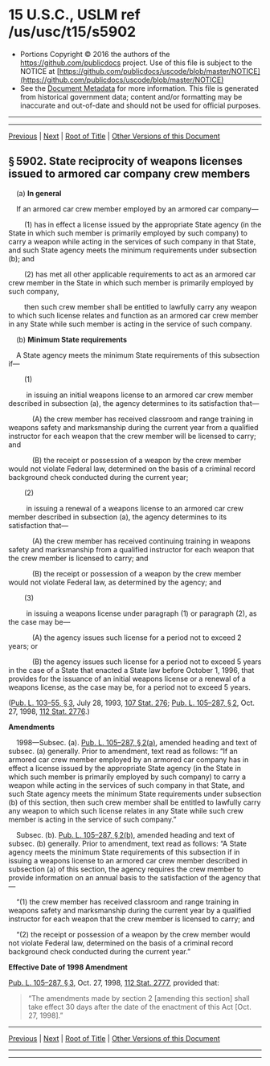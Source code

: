 ---
---

# 15 U.S.C., USLM ref /us/usc/t15/s5902

* Portions Copyright © 2016 the authors of the https://github.com/publicdocs project.
  Use of this file is subject to the NOTICE at [https://github.com/publicdocs/uscode/blob/master/NOTICE](https://github.com/publicdocs/uscode/blob/master/NOTICE)
* See the [Document Metadata](././../../../..//README.md) for more information.
  This file is generated from historical government data; content and/or formatting may be inaccurate and out-of-date and should not be used for official purposes.

----------
----------

[Previous](./../../../..//us/usc/t15/ch85/m__us_usc_t15_s5901.md) | [Next](./../../../..//us/usc/t15/ch85/m__us_usc_t15_s5903.md) | [Root of Title](./../../../../) | [Other Versions of this Document](https://publicdocs.github.io/go/links?ns=uslm&ref=%2Fus%2Fusc%2Ft15%2Fs5902)

## § 5902. State reciprocity of weapons licenses issued to armored car company crew members

    (a) __In general__ 

    If an armored car crew member employed by an armored car company—

        (1) has in effect a license issued by the appropriate State agency (in the State in which such member is primarily employed by such company) to carry a weapon while acting in the services of such company in that State, and such State agency meets the minimum requirements under subsection (b); and

        (2) has met all other applicable requirements to act as an armored car crew member in the State in which such member is primarily employed by such company,

        then such crew member shall be entitled to lawfully carry any weapon to which such license relates and function as an armored car crew member in any State while such member is acting in the service of such company.

    (b) __Minimum State requirements__ 

    A State agency meets the minimum State requirements of this subsection if—

        (1)

         in issuing an initial weapons license to an armored car crew member described in subsection (a), the agency determines to its satisfaction that—

            (A) the crew member has received classroom and range training in weapons safety and marksmanship during the current year from a qualified instructor for each weapon that the crew member will be licensed to carry; and

            (B) the receipt or possession of a weapon by the crew member would not violate Federal law, determined on the basis of a criminal record background check conducted during the current year;

        (2)

         in issuing a renewal of a weapons license to an armored car crew member described in subsection (a), the agency determines to its satisfaction that—

            (A) the crew member has received continuing training in weapons safety and marksmanship from a qualified instructor for each weapon that the crew member is licensed to carry; and

            (B) the receipt or possession of a weapon by the crew member would not violate Federal law, as determined by the agency; and

        (3)

         in issuing a weapons license under paragraph (1) or paragraph (2), as the case may be—

            (A) the agency issues such license for a period not to exceed 2 years; or

            (B) the agency issues such license for a period not to exceed 5 years in the case of a State that enacted a State law before October 1, 1996, that provides for the issuance of an initial weapons license or a renewal of a weapons license, as the case may be, for a period not to exceed 5 years.

([Pub. L. 103–55, § 3][/us/pl/103/55/s3], July 28, 1993, [107 Stat. 276][/us/stat/107/276]; [Pub. L. 105–287, § 2][/us/pl/105/287/s2], Oct. 27, 1998, [112 Stat. 2776][/us/stat/112/2776].)

 __Amendments__ 

    1998—Subsec. (a). [Pub. L. 105–287, § 2(a)][/us/pl/105/287/s2/a], amended heading and text of subsec. (a) generally. Prior to amendment, text read as follows: “If an armored car crew member employed by an armored car company has in effect a license issued by the appropriate State agency (in the State in which such member is primarily employed by such company) to carry a weapon while acting in the services of such company in that State, and such State agency meets the minimum State requirements under subsection (b) of this section, then such crew member shall be entitled to lawfully carry any weapon to which such license relates in any State while such crew member is acting in the service of such company.”

    Subsec. (b). [Pub. L. 105–287, § 2(b)][/us/pl/105/287/s2/b], amended heading and text of subsec. (b) generally. Prior to amendment, text read as follows: “A State agency meets the minimum State requirements of this subsection if in issuing a weapons license to an armored car crew member described in subsection (a) of this section, the agency requires the crew member to provide information on an annual basis to the satisfaction of the agency that—

    “(1) the crew member has received classroom and range training in weapons safety and marksmanship during the current year by a qualified instructor for each weapon that the crew member is licensed to carry; and

    “(2) the receipt or possession of a weapon by the crew member would not violate Federal law, determined on the basis of a criminal record background check conducted during the current year.”

 __Effective Date of 1998 Amendment__ 

[Pub. L. 105–287, § 3][/us/pl/105/287/s3], Oct. 27, 1998, [112 Stat. 2777][/us/stat/112/2777], provided that: 

> “The amendments made by section 2 \[amending this section\] shall take effect 30 days after the date of the enactment of this Act \[Oct. 27, 1998\].”

----------

[Previous](./../../../..//us/usc/t15/ch85/m__us_usc_t15_s5901.md) | [Next](./../../../..//us/usc/t15/ch85/m__us_usc_t15_s5903.md) | [Root of Title](./../../../../) | [Other Versions of this Document](https://publicdocs.github.io/go/links?ns=uslm&ref=%2Fus%2Fusc%2Ft15%2Fs5902)

----------
----------

[/us/pl/103/55/s3]: https://publicdocs.github.io/go/links?ns=uslm&ref=%2Fus%2Fpl%2F103%2F55%2Fs3
[/us/stat/107/276]: https://publicdocs.github.io/go/links?ns=uslm&ref=%2Fus%2Fstat%2F107%2F276
[/us/pl/105/287/s2]: https://publicdocs.github.io/go/links?ns=uslm&ref=%2Fus%2Fpl%2F105%2F287%2Fs2
[/us/stat/112/2776]: https://publicdocs.github.io/go/links?ns=uslm&ref=%2Fus%2Fstat%2F112%2F2776
[/us/pl/105/287/s2/a]: https://publicdocs.github.io/go/links?ns=uslm&ref=%2Fus%2Fpl%2F105%2F287%2Fs2%2Fa
[/us/pl/105/287/s2/b]: https://publicdocs.github.io/go/links?ns=uslm&ref=%2Fus%2Fpl%2F105%2F287%2Fs2%2Fb
[/us/pl/105/287/s3]: https://publicdocs.github.io/go/links?ns=uslm&ref=%2Fus%2Fpl%2F105%2F287%2Fs3
[/us/stat/112/2777]: https://publicdocs.github.io/go/links?ns=uslm&ref=%2Fus%2Fstat%2F112%2F2777


